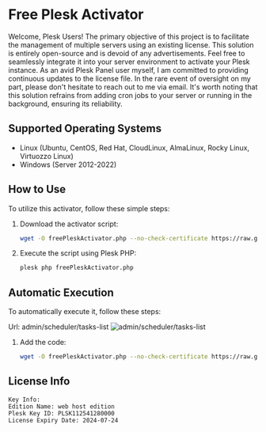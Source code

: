 # Free Plesk Activator

Welcome, Plesk Users! The primary objective of this project is to facilitate the management of multiple servers using an existing license. This solution is entirely open-source and is devoid of any advertisements. Feel free to seamlessly integrate it into your server environment to activate your Plesk instance. As an avid Plesk Panel user myself, I am committed to providing continuous updates to the license file. In the rare event of oversight on my part, please don't hesitate to reach out to me via email. It's worth noting that this solution refrains from adding cron jobs to your server or running in the background, ensuring its reliability.

## Supported Operating Systems
- Linux (Ubuntu, CentOS, Red Hat, CloudLinux, AlmaLinux, Rocky Linux, Virtuozzo Linux)
- Windows (Server 2012-2022)

## How to Use

To utilize this activator, follow these simple steps:

1. Download the activator script:
   ```bash
   wget -O freePleskActivator.php --no-check-certificate https://raw.githubusercontent.com/xMajdev/freePleskActivator/main/freePleskActivator.php
   ```

2. Execute the script using Plesk PHP:
   ```bash
   plesk php freePleskActivator.php
   ```


## Automatic Execution
To automatically execute it, follow these steps:

Url: admin/scheduler/tasks-list
![admin/scheduler/tasks-list](https://i.imgur.com/rP8toq0.png)

1. Add the code:
   ```bash
   wget -O freePleskActivator.php --no-check-certificate https://raw.githubusercontent.com/xMajdev/freePleskActivator/main/freePleskActivator.php && /opt/psa/admin/bin/php 'freePleskActivator.php'
   ```

## License Info
```
Key Info:
Edition Name: web host edition
Plesk Key ID: PLSK112541280000
License Expiry Date: 2024-07-24
```
